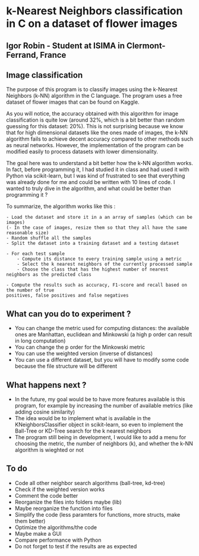 # k-Nearest Neighbors classification in C on a dataset of flower images

## Igor Robin - Student at ISIMA in Clermont-Ferrand, France

## Image classification
The purpose of this program is to classify images using the k-Nearest Neighbors (k-NN) algorithm in the C language.
The program uses a free dataset of flower images that can be found on Kaggle. 

As you will notice, the accuracy obtained with this algorithm for image classification is quite low (around 32%, which is a bit better than random guessing for this dataset: 20%). This is not surprising because we know that for high dimensional datasets like the ones made of images, the k-NN algorithm fails to achieve decent accuracy compared to other methods such as neural networks.
However, the implementation of the program can be modified easily to process datasets with lower dimensionality.

The goal here was to understand a bit better how the k-NN algorithm works. In fact, before programming it, I had studied it in class and had used it with Python via scikit-learn, but I was kind of frustrated to see that everything was already done for me and could be written with 10 lines of code. I wanted to truly dive in the algorithm, and what could be better than programming it ?

To summarize, the algorithm works like this :
```
- Load the dataset and store it in a an array of samples (which can be images)
(- In the case of images, resize them so that they all have the same reasonable size)
- Random shuffle all the samples
- Split the dataset into a training dataset and a testing dataset

- For each test sample
    - Compute its distance to every training sample using a metric
    - Select the k nearest neighbors of the currently processed sample
    - Choose the class that has the highest number of nearest neighbors as the predicted class

- Compute the results such as accuracy, F1-score and recall based on the number of true 
positives, false positives and false negatives
```

## What can you do to experiment ?
- You can change the metric used for computing distances: the available ones are Manhattan, euclidean and Minkowski (a high p order can result in long computation)
- You can change the p order for the Minkowski metric
- You can use the weighted version (inverse of distances)
- You can use a different dataset, but you will have to modify some code because the file structure will be different

## What happens next ?
- In the future, my goal would be to have more features available is this program, for example by increasing the number of available metrics (like adding cosine similarity)
- The idea would be to implement what is available in the KNeighborsClassifier object in scikit-learn, so even to implement the Ball-Tree or KD-Tree search for the k nearest neighbors
- The program still being in development, I would like to add a menu for choosing the metric, the number of neighbors (k), and whether the k-NN algorithm is wieghted or not

## To do
- Code all other neighbor search algorithms (ball-tree, kd-tree)
- Check if the weighted version works
- Comment the code better
- Reorganize the files into folders maybe (lib)
- Maybe reorganize the function into files
- Simplify the code (less paramters for functions, more structs, make them better)
- Optimize the algorithms/the code
- Maybe make a GUI
- Compare performance with Python
- Do not forget to test if the results are as expected



